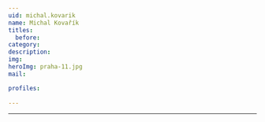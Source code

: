 ```yaml
---
uid: michal.kovarik
name: Michal Kovařík
titles:
  before: 
category:
description: 
img: 
heroImg: praha-11.jpg
mail:

profiles:
  
---
```





---
